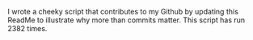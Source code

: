 I wrote a cheeky script that contributes to my Github by updating this ReadMe to illustrate why more than commits matter. This script has run 2382 times.